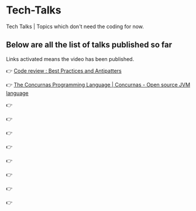 # Tech-Talks
 Tech Talks | Topics which don't need the coding for now.

## Below are all the list of talks published so far
 Links activated means the video has been published.
 
 👉 [Code review : Best Practices and Antipatters](https://youtu.be/2Ea1CEYrlH8)
 
 👉 [The Concurnas Programming Language | Concurnas - Open source JVM language](https://youtu.be/68p33EUHJp0)
 
 👉 
 
 👉
 
 👉
 
 👉
 
 👉
 
 👉
 
 👉
 
 👉
